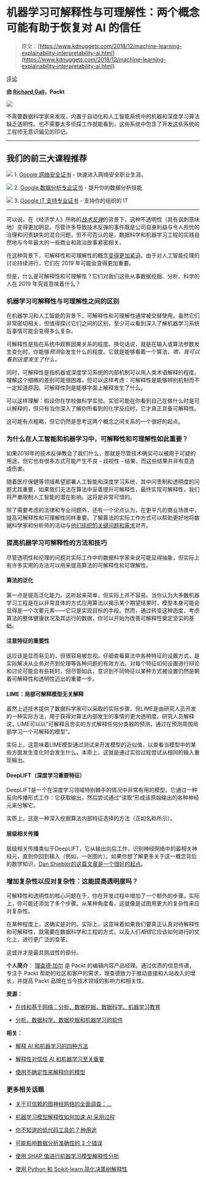 # 机器学习可解释性与可理解性：两个概念可能有助于恢复对 AI 的信任

> 原文：[https://www.kdnuggets.com/2018/12/machine-learning-explainability-interpretability-ai.html](https://www.kdnuggets.com/2018/12/machine-learning-explainability-interpretability-ai.html)

[评论](#comments)

**由 [Richard Gall](https://www.linkedin.com/in/richard-gall-5a6a235a/?originalSubdomain=uk)，Packt**

![](../Images/812d3cd84e6ad9f407ca723c00c24a22.png)

不需要数据科学家来发现，内置于自动化和人工智能系统中的机器和深度学习算法缺乏透明性。也不需要太多侦探工作就能看到，这些系统中包含了开发这些系统的工程师无意识偏见的印记。

* * *

## 我们的前三大课程推荐

![](../Images/0244c01ba9267c002ef39d4907e0b8fb.png) 1\. [Google 网络安全证书](https://www.kdnuggets.com/google-cybersecurity) - 快速进入网络安全职业生涯。

![](../Images/e225c49c3c91745821c8c0368bf04711.png) 2\. [Google 数据分析专业证书](https://www.kdnuggets.com/google-data-analytics) - 提升你的数据分析技能

![](../Images/0244c01ba9267c002ef39d4907e0b8fb.png) 3\. [Google IT 支持专业证书](https://www.kdnuggets.com/google-itsupport) - 支持你的组织的 IT

* * *

可以说，在《经济学人》所称的[*技术反弹*](https://www.economist.com/international/2017/08/10/internet-firms-face-a-global-techlash)的背景下，这种不透明性（具有讽刺意味地）变得更加明显。尽管许多导致技术反弹的事件既是公司自身利益与令人担忧的治理和问责缺失的混合问题，但不可否认的是，数据科学和机器学习工程的实践自然地与今年最大的一些商业和政治故事紧密相关。

在这种背景下，可解释性和可理解性的概念[变得更加紧迫](https://hub.packtpub.com/improve-interpretability-machine-learning-systems/)。由于对人工智能伦理的讨论持续进行，它们在 2019 年可能会变得更加重要。

但是，什么是可解释性和可理解性？它们对我们这些从事数据挖掘、分析、科学的人在 2019 年究竟意味着什么？

### 机器学习可解释性与可理解性之间的区别

在机器学习和人工智能的背景下，可解释性和可理解性通常被交替使用。虽然它们非常密切相关，但值得探讨它们之间的区别，至少可以看到深入了解机器学习系统后事情可能会变得多么复杂。

可解释性是指在系统中观察因果关系的程度。换句话说，就是在输入或算法参数发生变化时，你能够*预测*会发生什么的程度。它就是能够看着一个算法，*嗯，我可以看到这里发生了什么。*

同时，可解释性是指机器或深度学习系统的内部机制可以用人类术语解释的程度。理解这个细微的差别可能很困难，但可以这样考虑：可解释性是能够辨别机制而不一定知道原因。可解释性则是能够字面上解释发生了什么。

可以这样理解：假设你在学校做科学实验。实验可能在你看到自己在做什么时是可以解释的，但只有当你深入了解你所看到的化学反应时，它才真正具备可解释性。

这可能有点粗略，但它仍然是思考这两个概念之间关系的一个很好的起点。

### 为什么在人工智能和机器学习中，可解释性和可理解性如此重要？

如果2018年的技术反弹教会了我们什么，那就是尽管技术确实可以被用于可疑的用途，但它也有很多方式可能产生不良 - 歧视性 - 结果，而这些结果并非有意造成伤害。

随着医疗保健等领域希望部署人工智能和深度学习系统，其中问责制和透明度的问题尤其重要，如果我们无法在算法中妥善提升可解释性，最终实现可解释性，我们将严重限制人工智能的潜在影响。这将是非常可惜的。

除了需要考虑的法律和专业问题外，还有一个论点认为，在更平凡的商业场景中，提高可解释性和可理解性同样重要。了解算法的实际工作方式可以帮助更好地将数据科学家和分析师的活动与[他们组织的关键问题和需求](https://hub.packtpub.com/ux-designers-can-teach-machine-learning-engineers-start-model-interpretability/)对齐。

### 提高机器学习可解释性的方法和技巧

尽管透明性和伦理的问题对实际工作中的数据科学家来说可能显得抽象，但实际上有许多实用的方法可以用来提高算法的可解释性和可理解性。

#### 算法的泛化

第一点是提高泛化能力。这听起来简单，但实际上并不容易。当你认为大多数机器学习工程是在以非常具体的方式应用算法以揭示某个期望结果时，模型本身可能会显得是一个次要元素——它只是实现目标的手段。然而，通过转变这种态度，考虑算法的整体健康状况及其运行的数据，你可以开始为改善可解释性奠定坚实的基础。

#### 注意特征的重要性

这应该是显而易见的，但很容易被忽视。仔细查看算法中各种特征的设置方式，是实际解决从业务对齐到伦理等各种问题的有效方法。对每个特征如何设置进行辩论和讨论可能会有些耗时，但尽管如此，意识到不同特征以某种方式被设置仍然是朝着可解释性和透明性迈出的重要一步。

#### LIME：局部可解释模型无关解释

虽然上述技术提供了数据科学家可以采取的实际步骤，但LIME是由研究人员开发的一种实际方法，用于获得对算法内部发生的事情的更大透明度。研究人员解释说，LIME可以以“可解释且忠实的方式解释任何分类器的预测，通过在预测周围局部学习一个可解释的模型”。

实际上，这意味着LIME模型通过测试来开发模型的近似值，以查看当模型中的某些方面发生变化时会发生什么。本质上，这就是通过实验过程尝试从相同的输入重现输出。

#### DeepLIFT（深度学习重要特征）

DeepLIFT是一个在深度学习领域特别棘手的情况中非常有用的模型。它通过一种反向传播形式工作：它获取输出，然后尝试通过“读取”形成该原始输出的各种神经元来分解它。

实质上，这是一种深入挖掘算法内部特征选择的方法（正如名称所示）。

#### 层级相关传播

层级相关传播类似于DeepLIFT，它从输出向后工作，识别神经网络中的最相关神经元，直到你回到输入（例如，一张图片）。如果你想了解更多关于这一概念背后的数学知识，[Dan Shiebler的这篇文章是一个很好的起点](http://danshiebler.com/2017-04-16-deep-taylor-lrp/)。

### 增加复杂性以应对复杂性：这能提高透明度吗？

可解释性和透明性的核心问题在于，你在开发过程中增加了一个额外的步骤。实际上，你可能还添加了多个步骤。从某种角度看，这就像是试图用更大的复杂性来应对复杂性。

在某种程度上，这确实是对的。实际上，这意味着如果我们要真正认真对待解释性和可解释性，就需要在数据科学和工程的方式，以及人们*相信*它应该如何进行的文化上，进行更广泛的变革。

这或许才是最具挑战性的部分。

**个人简介**： [理查德·加尔](https://www.linkedin.com/in/richard-gall-5a6a235a/?originalSubdomain=uk) 是 Packt 的编辑内容产品经理。通过优质的信息传递，专注于 Packt 帮助的社区和客户的需求，理查德致力于推动直接和入站收入的增长，并提高 Packt 品牌在当今技术领域的影响力和相关性。

**资源：**

+   [在线和基于网络：分析、数据挖掘、数据科学、机器学习教育](https://www.kdnuggets.com/education/online.html)

+   [分析、数据科学、数据挖掘和机器学习的软件](https://www.kdnuggets.com/software/index.html)

**相关：**

+   [解释 AI 和机器学习的四种方法](https://www.kdnuggets.com/2018/12/four-approaches-ai-machine-learning.html)

+   [解释性对信任 AI 和机器学习至关重要](https://www.kdnuggets.com/2018/11/interpretability-trust-ai-machine-learning.html)

+   [使用不确定性来解释你的模型](https://www.kdnuggets.com/2018/11/using-uncertainty-interpret-model.html)

### 更多相关话题

+   [关于可信赖的图神经网络的全面调查：…](https://www.kdnuggets.com/2022/05/comprehensive-survey-trustworthy-graph-neural-networks-privacy-robustness-fairness-explainability.html)

+   [机器学习模型解释性如何加速 AI 采用过程](https://www.kdnuggets.com/2022/07/ml-model-explainability-accelerates-ai-adoption-journey-financial-services.html)

+   [你不知道的低代码工具的 7 种用途](https://www.kdnuggets.com/2022/09/7-things-didnt-know-could-low-code-tool.html)

+   [可能影响数据分析准确性的 3 个错误](https://www.kdnuggets.com/2023/03/3-mistakes-could-affecting-accuracy-data-analytics.html)

+   [使用 SHAP 值进行机器学习模型解释性分析](https://www.kdnuggets.com/2023/08/shap-values-model-interpretability-machine-learning.html)

+   [使用 Python 和 Scikit-learn 简化决策树解释性](https://www.kdnuggets.com/2017/05/simplifying-decision-tree-interpretation-decision-rules-python.html)
